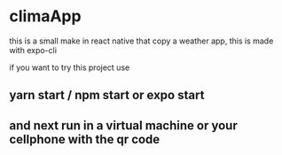 # climaApp
this is a small make in react native that copy a weather app, this is made with expo-cli

if you want to try this project use

## yarn start / npm start or expo start
## and next run in a virtual machine or your cellphone with the qr code
